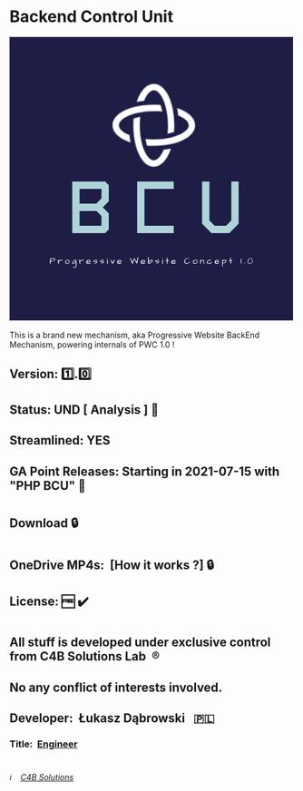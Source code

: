 # Backend Control Unit

![Backend Control Unit](/Backend_Control_Unit_logo.png)

This is a brand new mechanism, aka Progressive Website BackEnd Mechanism, powering internals of PWC 1.0 !
##
## Version:&nbsp;:one:.:zero:
## Status:&nbsp;UND&nbsp;[ Analysis ]&nbsp;:pushpin:
## Streamlined:&nbsp;YES
## GA Point Releases: Starting in 2021-07-15 with "PHP BCU"&nbsp;:pushpin:
#
## Download&nbsp;:lock:
#
## OneDrive MP4s:&nbsp; [How it works ?]&nbsp;:lock:
## License:&nbsp;:free:&nbsp;:heavy_check_mark:
#
## All stuff is developed under exclusive control from C4B Solutions Lab &nbsp;:registered:
## No any conflict of interests involved. 
##
## Developer:&nbsp; Łukasz Dąbrowski &nbsp;&nbsp;:poland:
### Title:&nbsp; [Engineer](https://medium.com/engineering-leadership/what-does-a-lead-engineer-do-ec8cdc119ff7 "What does an engineer do ?")
#
###### :information_source: &nbsp;&nbsp; [C4B Solutions](https://c4b.solutions)
